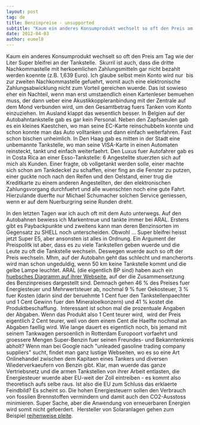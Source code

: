 ```yaml
---
layout: post
tag: de
title: Benzinpreise - unsupported
subtitle: "Kaum ein anderes Konsumprodukt wechselt so oft den Preis am Tag wie der Liter Super bleifrei an der Tankstelle.  Skurril ist auch, dass die dritte Nachkommastelle mit herkoemlichen Zahlungsmitteln gar nicht bezahlt werden koennte (z.B. 1,639 Euro). Ich&hellip;"
date: 2012-04-03
author: eumel8
---
```


<p>Kaum ein anderes Konsumprodukt wechselt so oft den Preis am Tag wie der Liter Super bleifrei an der Tankstelle.  Skurril ist auch, dass die dritte Nachkommastelle mit herkoemlichen Zahlungsmitteln gar nicht bezahlt werden koennte (z.B. 1,639 Euro). Ich glaube selbst mein Konto wird nur  bis zur zweiten Nachkommastelle gefuehrt, womit auch eine elektronische Zahlungsabwicklung nicht zum Vorteil gereichen wuerde. Das ist sowieso eher ein Nachteil, wenn man erst umstaendlich einen Kartenleser bemuehen muss, der dann ueber eine Akustikkoppleranbindung mit der Zentrale auf dem Mond verbunden wird, um den Gesamtbetrag fuers Tanken vom Konto einzuziehen. Im Ausland klappt das wesentlich besser. In Belgien auf der Autobahntankstelle gab es gar kein Personal. Neben den Zapfsaeulen gab es ein kleines Kaestchen, wo man seine EC-Karte reinschubbeln konnte und schon konnte man das Auto volltanken und dann einfach weiterfahren. Fast schon bischen unheimlich. In Den Haag gab es mitten in der Stadt eine unbemannte Tankstelle, wo man seine VISA-Karte in einen Automaten reinsteckt, tankt und einfach weiterfaehrt. Den Luxus fuer Autofahrer gab es in Costa Rica an einer Esso-Tankstelle: 6 Angestellte stuerzten sich auf mich als Kunden. Einer fragte, ob vollgetankt werden solle, einer machte sich schon am Tankdeckel zu schaffen, einer fing an die Fenster zu putzen, einer guckte noch nach den Reifen und den Oelstand, einer trug die Kreditkarte zu einem anderen Angestellten, der den elektronischen Zahlungsvorgang durchfuehrt und alle wuenschten noch eine gute Fahrt. Hierzulande duerfte nur Michael Schumacher solchen Service geniessen, wenn er auf dem Nuerburgring seine Runden dreht.</p>
<p>In den letzten Tagen war ich auch oft mit dem Auto unterwegs. Auf den Autobahnen bewiess ich Markentreue und tankte immer bei ARAL. Erstens gibt es Paybackpunkte und zweitens kann man deren Benzinsorten im Gegensatz zu SHELL noch unterscheiden. Obwohl ... Super bleifrei heisst jetzt Super E5, aber ansonsten ist alles in Ordnung. Ein Argument der Preispolitk ist aber, dass es zu viele Tankstellen geben wuerde und die Leute zu oft die Tankstelle wechseln. Deswegen wuerde auch so oft der Preis wechseln. Mhm, auf der Autobahn geht das schlecht und mancherorts wird man schon ungeduldig, wenn 50 km keine Tankstelle kommt und die gelbe Lampe leuchtet. ARAL (die eigentlich BP sind) haben auch ein <a href="http://www.aral.de/aral/sectiongenericarticle.do?categoryId=9013263&amp;contentId=7025890">huebsches Diagramm auf ihrer Webseite</a>, auf der die Zusammensetzung des Benzinpreises dargestellt sind. Demnach gehen 46 % des Preises fuer Energiesteuer und Mehrwertsteuer ab, nochmal 9 % fuer Oekosteuer, 3 % fuer Kosten (darin sind der beruehmte 1 Cent fuer den Tankstellenpaechter und 1 Cent Gewinn fuer den Mineraloelkonzern) und 41 % kostet die Produktbeschaffung.  Interessant ist schon mal die prozentuale Angaben der Abgaben. Wenn das Produkt also 1 Cent teurer wird,  wird der Preis eigentlich 2 Cent teurer, weil von dem einem Cent die Haelfte nochmal an Abgaben faellig wird. Wie lange dauert es eigentlich noch, bis jemand mit seinem Tankwagen persoenlich in Rotterdam Europoort vorfaehrt und groessere Mengen Super-Benzin fuer seinen Freundes- und Bekanntenkreis abholt? Wenn man bei Google nach "unleaded gasoline trading company suppliers" sucht, findet man ganz lustige Webseiten, wo es so eine Art Onlinehandel zwischen dem Kapitaen eines Tankers und diversen Wiederverkaeufern von Benzin gibt. Klar, man wuerde das ganze Vertriebsnetz und die armen Tankstellen von ihrer Arbeit entlasten, die Energiesteuer wuerde aber EU-weit der Zoll eintreiben - es kommt also theoretisch aufs selbe raus. Ist also die EU zum Schluss das erklaerte Feindbild? Es scheint so. Die hohen Energiesteuern sollen den Verbrauch von fossilen Brennstoffen vermindern und damit auch den CO2-Ausstoss minimieren. Super Sache, aber die Anwendung von erneuerbaren Energien wird somit nicht gefoerdert.  Hersteller von Solaranlagen gehen zum Beispiel <a href="http://www.welt.de/wirtschaft/energie/article106149634/Q-Cells-duerfte-nicht-die-letzte-Solar-Pleite-sein.html">reihenweise pleite</a>.</p>
